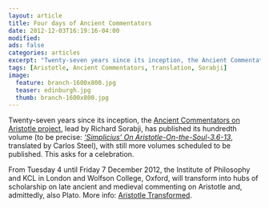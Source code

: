 ```yaml
---
layout: article
title: Four days of Ancient Commentators
date: 2012-12-03T16:19:16-04:00
modified:
ads: false
categories: articles
excerpt: "Twenty-seven years since its inception, the Ancient Commentators on Aristotle project has published its hundredth volume"
tags: [Aristotle, Ancient Commentators, translation, Sorabji]
image:
  feature: branch-1600x800.jpg
  teaser: edinburgh.jpg
  thumb: branch-1600x800.jpg
---
```


Twenty-seven years since its inception, the [Ancient Commentators on Aristotle project](http://www.ancientcommentators.org.uk/), lead by Richard Sorabji, has published its hundredth volume (to be precise: [*‘Simplicius’ On Aristotle-On-the-Soul-3.6-13*](http://www.bloomsburyacademic.com/view/Simplicius-On-Aristotle-On-the-Soul-3.6-13/book-ba-9781780932910.xml), translated by Carlos Steel), with still more volumes scheduled to be published. This asks for a celebration.

From Tuesday 4 until Friday 7 December 2012, the Institute of Philosophy and KCL in London and Wolfson College, Oxford, will transform into hubs of scholarship on late ancient and medieval commenting on Aristotle and, admittedly, also Plato. More info: [Aristotle Transformed](http://www.kcl.ac.uk/artshums/depts/chs/eventrecords/Aristotle.aspx).
